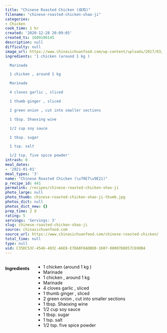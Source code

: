 ```yaml
---
title: "Chinese Roasted Chicken (烧鸡)"
filename: "chinese-roasted-chicken-shao-ji"
categories:
- Chicken
cook_time: 1 hr
created: '2020-12-28 20:09:05'
created_ts: 1609186145
description: null
difficulty: null
image_url: https://www.chinasichuanfood.com/wp-content/uploads/2017/03/Chinese-roasted-Chicken-3-copy-300x450.jpg
ingredients: '1 chicken (around 1 kg )

  Marinade

  1 chicken , around 1 kg

  Marinade

  4 cloves garlic , sliced

  1 thumb ginger , sliced

  2 green onion , cut into smaller sections

  1 tbsp. Shaoxing wine

  1/2 cup soy sauce

  1 tbsp. sugar

  1 tsp. salt

  1/2 tsp. five spice powder'
intrash: 0
meal_dates:
- '2021-01-01'
meal_types: '3'
name: "Chinese Roasted Chicken (\u70E7\u9E21)"
p_recipe_id: 441
permalink: /recipes/chinese-roasted-chicken-shao-ji
photo_large: null
photo_thumb: chinese-roasted-chicken-shao-ji-thumb.jpg
photos_dict: null
photos_dict_new: {}
prep_time: 2 d
rating: 5
servings: 'Servings: 3'
slug: chinese-roasted-chicken-shao-ji
source: chinasichuanfood.com
source_url: https://www.chinasichuanfood.com/chinese-roasted-chicken/
total_time: null
type: null
uid: C35DC53C-4546-403C-A6E8-E7DA8F8ADBD0-1607-00007D8057C690B4
---
```

<div class="large-8 medium-7 columns" id="writeup">	</div><!-- #writeup -->
</div><!-- #row-one -->
<div class="row" id="row-two">	<div class="medium-4 small-5 columns" id="ingredients"><h4>Ingredients</h4><div class="box box-ingredients content"><ul>
<li>1 chicken (around 1 kg )</li>
<li>Marinade</li>
<li>1 chicken , around 1 kg</li>
<li>Marinade</li>
<li>4 cloves garlic , sliced</li>
<li>1 thumb ginger , sliced</li>
<li>2 green onion , cut into smaller sections</li>
<li>1 tbsp. Shaoxing wine</li>
<li>1/2 cup soy sauce</li>
<li>1 tbsp. sugar</li>
<li>1 tsp. salt</li>
<li>1/2 tsp. five spice powder</li>
</ul>
</div>	</div>	<div class="medium-6 small-7 columns" id="directions">	</div>
